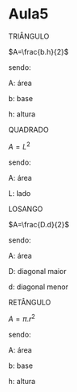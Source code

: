 # Aula5

TRIÂNGULO 

$A=\frac{b.h}{2}$

sendo:

A: área 

b: base 

h: altura

QUADRADO 

$A=L^{2}$

sendo:

A: área 

L: lado

LOSANGO 

$A=\frac{D.d}{2}$

sendo:

A: área 

D: diagonal maior 

d: diagonal menor 

RETÂNGULO 

$A=\pi.r^{2}$

sendo:

A: área 

b: base

h: altura

